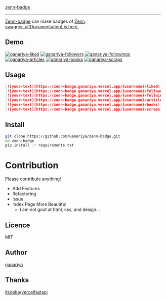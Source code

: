 
[zenn-badge](https://zenn-badge.ganariya.vercel.app/)

---

[Zenn-badge](https://zenn-badge.ganariya.vercel.app/) can make badges of [Zenn](https://zenn.dev/).  
[swagger-ui(Documentation) is here.](https://zenn-badge.ganariya.vercel.app/docs)

## Demo

[![ganariya-liked](https://zenn-badge.ganariya.vercel.app/ganariya/liked)](https://zenn.dev/ganariya)
[![ganariya-followers](https://zenn-badge.ganariya.vercel.app/ganariya/followers)](https://zenn.dev/ganariya)
[![ganariya-followings](https://zenn-badge.ganariya.vercel.app/ganariya/followings)](https://zenn.dev/ganariya)
[![ganariya-articles](https://zenn-badge.ganariya.vercel.app/ganariya/articles)](https://zenn.dev/ganariya)
[![ganariya-books](https://zenn-badge.ganariya.vercel.app/ganariya/books)](https://zenn.dev/ganariya)
[![ganariya-scraps](https://zenn-badge.ganariya.vercel.app/ganariya/scraps)](https://zenn.dev/ganariya)

## Usage

```markdown
[![your-text](https://zenn-badge.ganariya.vercel.app/{username}/liked)](https://zenn.dev/{username})
[![your-text](https://zenn-badge.ganariya.vercel.app/{username}/followers)](https://zenn.dev/{username})
[![your-text](https://zenn-badge.ganariya.vercel.app/{username}/follwings)](https://zenn.dev/{username})
[![your-text](https://zenn-badge.ganariya.vercel.app/{username}/articles)](https://zenn.dev/{username})
[![your-text](https://zenn-badge.ganariya.vercel.app/{username}/books)](https://zenn.dev/{username})
[![your-text](https://zenn-badge.ganariya.vercel.app/{username}/scraps)](https://zenn.dev/{username})
```

## Install

```bash
git clone https://github.com/Ganariya/zenn-badge.git
cd zenn-badge
pip install -r requirements.txt
```

# Contribution

Please contribute anything!

- Add Features
- Refactoring
- Issue
- Index Page More Beautiful
    - I am not goot at html, css, and design...

## Licence

MIT

## Author

[ganariya](https://github.com/Ganariya/zenn-badge)

## Thanks

[itsdeka](https://github.com/itsdeka)/[vercelfastapi](https://github.com/itsdeka/vercelfastapi)
